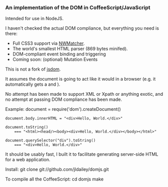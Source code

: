
### An implementation of the DOM in CoffeeScript/JavaScript

Intended for use in NodeJS.

I haven't checked the actual DOM compliance, but everything you need is there:

* Full CSS3 support via [NWMatcher](https://github.com/dperini/nwmatcher/).
* The world's smallest HTML parser (869 bytes minifed).
* DOM-compliant event binding and triggering
* Coming soon: (optional) Mutation Events

This is not a fork of [jsdom](https://github.com/tmpvar/jsdom).

It assumes the document is going to act like it would in a browser (e.g. it automatically gets a <head> and <body>).

No attempt has been made to support XML or Xpath or anything exotic, and no attempt at passing DOM compliance has been made.

Example:
	document = require('dom').createDocument()

	document.body.innerHTML = "<div>Hello, World.</div>"

	document.toString()
		=== "<html><head/><body><div>Hello, World.</div></body></html>"

	document.querySelector("div").toString()
		=== "<div>Hello, World.</div>"

It should be usably fast, I built it to facilitate generating server-side HTML for a web application.

Install:
	git clone git://github.com/jldailey/domjs.git

To compile all the CoffeeScript:
	cd domjs
	make

